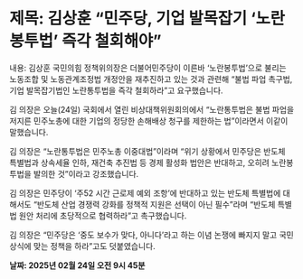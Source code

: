 # **제목: 김상훈 “민주당, 기업 발목잡기 ‘노란봉투법’ 즉각 철회해야”**

  내용: 김상훈 국민의힘 정책위의장은 더불어민주당이 이른바 ‘노란봉투법’으로 불리는 노동조합 및 노동관계조정법 개정안을 재추진하고 있는 것과 관련해 “불법 파업 촉구법, 기업 발목잡기법인 노란통투법을 즉각 철회하라”고 요구했습니다. 

김 의장은 오늘(24일) 국회에서 열린 비상대책위원회의에서 “노란통투법은 불법 파업을 저지른 민주노총에 대한 기업의 정당한 손해배상 청구를 제한하는 법”이라면서 이같이 말했습니다. 

김 의장은 “노란통투법은 민주노총 이중대법”이라며 “위기 상황에서 민주당은 반도체 특별법과 상속세율 인하, 재건축 추진법 등 경제 활성화 법안은 반대하고, 오히려 노란봉투법을 발의한 것”이라고 강조했습니다. 

김 의장은 민주당이 ‘주52 시간 근로제 예외 조항’에 반대하고 있는 반도체 특별법에 대해서도 “반도체 산업 경쟁력 강화를 정책적 지원은 선택이 아닌 필수”라며 “반도체 특별법 원안 처리에 초당적으로 협력하라”고 촉구했습니다. 

김 의장은 “민주당은 ‘중도 보수가 맞다, 아니다’라고 하는 이념 논쟁에 빠지지 말고 국민 상식에 맞는 정책을 하라”고도 덧붙였습니다.

  **날짜: 2025년 02월 24일 오전 9시 45분**